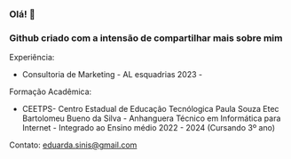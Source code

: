 ### Olá! 👋

### Github criado com a intensão de compartilhar mais sobre mim


  Experiência:
  - Consultoria de Marketing - AL esquadrias 2023 -

  Formação Acadêmica:
  - CEETPS- Centro Estadual de Educação Tecnólogica Paula Souza
  Etec Bartolomeu Bueno da Silva - Anhanguera
  Técnico em Informática para Internet - Integrado ao Ensino médio
  2022 - 2024 (Cursando 3º ano)
  
  Contato:
  eduarda.sinis@gmail.com
  
